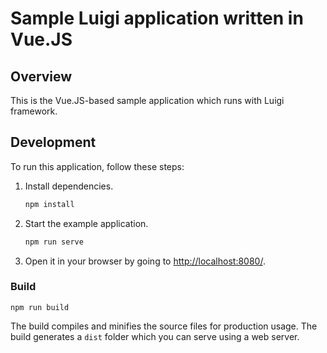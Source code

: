 # Sample Luigi application written in Vue.JS

## Overview

This is the Vue.JS-based sample application which runs with Luigi framework.


## Development


To run this application, follow these steps:

1. Install dependencies.
    ```bash
    npm install
    ```

4. Start the example application.
    ```bash
    npm run serve
    ```
    
5. Open it in your browser by going to [http://localhost:8080/](http://localhost:8080/).


### Build

```
npm run build
```

The build compiles and minifies the source files for production usage.
The build generates a `dist` folder which you can serve using a web server.
